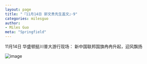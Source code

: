 ```yaml
---
layout: page
title: "『11月14日 郭文贵先生盖文』·9"
categories: milesguo
author:
- Miles Guo
meta: "Springfield"
---
```


11月14日 华盛顿挺川普大游行现场： 新中国联邦国旗冉冉升起，迎风飘扬

![image](../../../../image/milesguo/2020_11_14_Miles_Guo_Getter_9_1.png)
